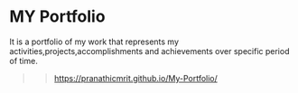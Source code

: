 # MY Portfolio
 It is a portfolio of my work that represents my activities,projects,accomplishments and achievements over specific period of time.
 >> https://pranathicmrit.github.io/My-Portfolio/
